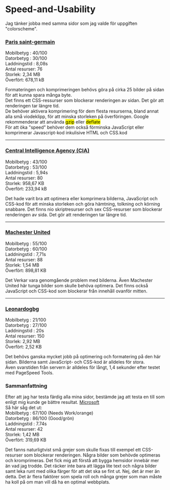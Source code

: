 Speed-and-Usability
===============================
<p>Jag tänker jobba med samma sidor som jag valde för uppgiften "colorscheme".</p>

<a href="https://en.psg.fr"><h3>Paris saint-germain</h3></a>

<p>
  Mobilbetyg : 40/100<br>
  Datorbetyg : 30/100<br>
  Laddningstid : 8,08s <br>
  Antal resurser: 76<br>
  Storlek: 2,34 MB <br>
  Överfört: 678,11 kB
</p>
<p>Formateringen och komprimeringen behövs göra på cirka 25 bilder på sidan för att kunna spara många byte.<br>Det finns ett CSS-ressurser som blockerar renderingen av sidan. Det gör att renderingen tar längre tid.<br>De behöver aktivera komprimering för dem flesta resurserna, bland annat alla små viodeklipp, för att minska storleken på överföringen. Google rekommenderar att använda <mark>gzip</mark> eller <mark>deflate</mark><br>För att öka "speed" behöver dem också förminska JavaScript eller komprimerar Javascript-kod inkulisive HTML och CSS.kod</p>


<hr>
<a href="https://www.cia.gov/index.html"><h3>Central Intelligence Agency (CIA)</h3></a>

<p>
  Mobilbetyg : 43/100<br>
  Datorbetyg : 53/100<br>
  Laddningstid : 5,94s <br>
  Antal resurser: 80<br>
  Storlek: 958,67 KB <br>
  Överfört: 233,94 kB
</p>

<p>Det hade varit bra att optimera eller komprimera bilderna, JavaScript och CSS-kod för att minska storleken och göra hämtning, tolkning och körning snabbare. Det finns nio skriptresurser och sex CSS-resurser som blockerar renderingen av sida. Det gör att renderingen tar längre tid.</p>




<hr>
<a href="http://www.manutd.com/"><h3>Machester United</h3></a>

<p>
  Mobilbetyg : 55/100<br>
  Datorbetyg : 60/100<br>
  Laddningstid : 7,71s <br>
  Antal resurser: 88<br>
  Storlek: 1,54 MB <br>
  Överfört: 898,81 KB
</p>

<p>Det Verkar vara genomgående problem med bilderna. Även Machester United här tunga bilder som skulle behöva optimera. Det finns också JavaScript och CSS-kod som blockerar från innehåll ovanför mitten.</p>


<hr>
<a href="http://www.leonardogbg.se/"><h3>Leonardogbg</h3></a>

<p>
  Mobilbetyg : 21/100<br>
  Datorbetyg : 27/100<br>
  Laddningstid : 20s <br>
  Antal resurser: 150<br>
  Storlek: 2,92 MB <br>
  Överfört: 2,52 KB
</p>

<p>Det behövs ganska mycket jobb på optimering och formatering på den här sidan. Bilderna samt JavaScript- och CSS-kod är alldeles för stora.<br> Även svarstiden från servern är alldeles för långt, 1,4 sekunder efter testet med PageSpeed Tools.</p>

<h3>Sammanfattning</h3>
<p>Efter att jag har testa färdig alla mina sidor, bestämde jag att testa en till som enligt mig kunde ge bättre resultat. <a href="https://www.microsoft.com/sv-se">Microsoft</a><br>Så här såg det ut:<br>
Mobilbetyg : 67/100 (Needs Work/orange)<br>
Datorbetyg : 86/100 (Good/grön)<br>
Laddningstid : 7.74s <br>
Antal resurser: 42<br>
Storlek: 1,42 MB <br>
Överfört: 319,69 KB
</p>
<p>Det fanns naturligtvist små grejer som skulle fixas till exempel ett CSS-resurser som blockerar renderingen. Några bilder som behövde optimeras och kromprimeras. Det fick mig att förstå att bygga hemsidor innebär mer än vad jag trodde. Det räcker inte bara att lägga lite text och några bilder samt leka runt med olika färger för att det ska se fint ut. Nej, det är mer än detta. Det är flera faktörer som spela roll och många grejer som man måste ha koll på om man vill då ha en optimal webbplats.</p>
